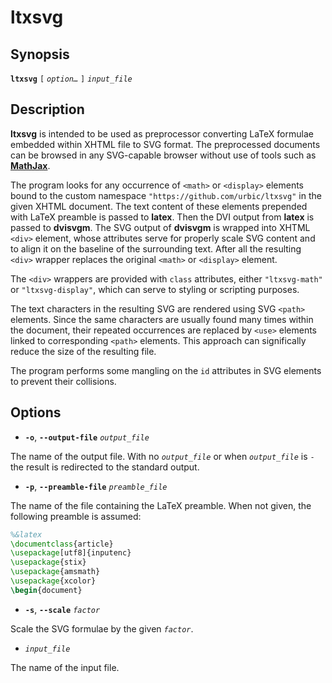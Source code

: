 # ltxsvg

## Synopsis

**`ltxsvg`** `[` _`option…`_ `]` _`input_file`_

## Description

**ltxsvg** is intended to be used as preprocessor converting LaTeX formulae
embedded within XHTML file to SVG format. The preprocessed documents can be
browsed in any SVG-capable browser without use of tools such as
**[MathJax](http://mathjax.org)**.

The program looks for any occurrence of `<math>` or `<display>` elements bound
to the custom namespace `"https://github.com/urbic/ltxsvg"` in the given XHTML
document. The text content of these elements prepended with LaTeX preamble is
passed to **latex**. Then the DVI output from **latex** is passed to
**dvisvgm**. The SVG output of **dvisvgm** is wrapped into XHTML `<div>`
element, whose attributes serve for properly scale SVG content and to align it on
the baseline of the surrounding text. After all the resulting `<div>` wrapper
replaces the original `<math>` or `<display>` element.

The `<div>` wrappers are provided with `class` attributes, either
`"ltxsvg-math"` or `"ltxsvg-display"`, which can serve to styling or scripting
purposes.

The text characters in the resulting SVG are rendered using SVG `<path>`
elements. Since the same characters are usually found many times within the
document, their repeated occurrences are replaced by `<use>` elements linked to
corresponding `<path>` elements.  This approach can significally reduce the
size of the resulting file.

The program performs some mangling on the `id` attributes in SVG elements to
prevent their collisions.

## Options

* **`-o`**, **`--output-file`** _`output_file`_

The name of the output file. With no _`output_file`_ or when _`output_file`_ is
`-` the result is redirected to the standard output.

* **`-p`**, **`--preamble-file`** _`preamble_file`_

The name of the file containing the LaTeX preamble. When not given, the
following preamble is assumed:

```latex
%&latex
\documentclass{article}
\usepackage[utf8]{inputenc}
\usepackage{stix}
\usepackage{amsmath}
\usepackage{xcolor}
\begin{document}
```

* **`-s`**, **`--scale`** _`factor`_

Scale the SVG formulae by the given _`factor`_.

* _`input_file`_

The name of the input file.

